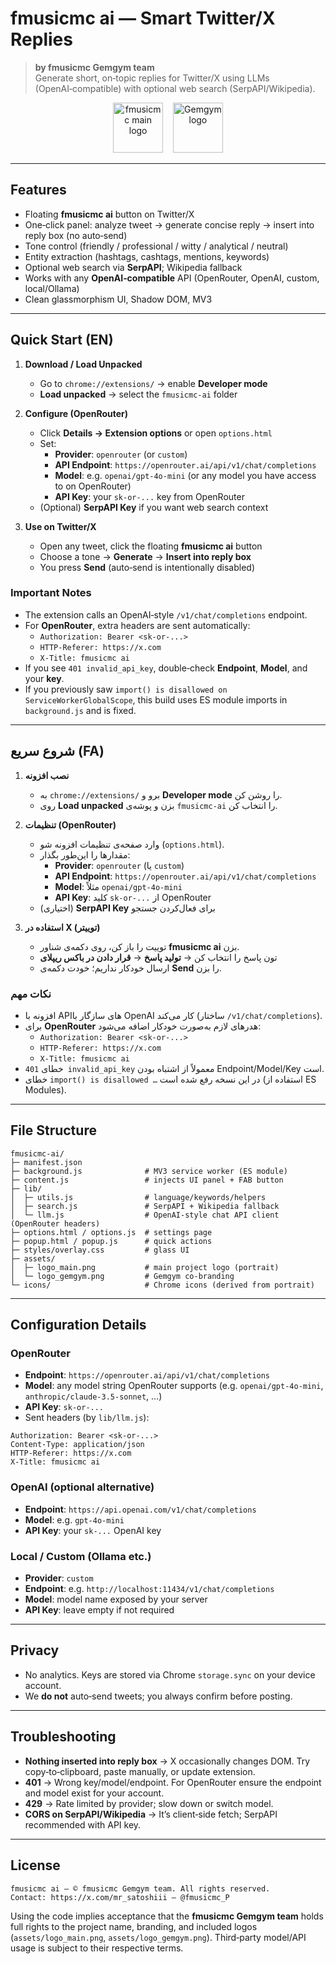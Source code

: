 # fmusicmc ai — Smart Twitter/X Replies

> **by fmusicmc Gemgym team**  
> Generate short, on‑topic replies for Twitter/X using LLMs (OpenAI‑compatible) with optional web search (SerpAPI/Wikipedia).

<p align="center">
  <img src="assets/logo_main.png" alt="fmusicmc main logo" height="80" />
  &nbsp;&nbsp;
  <img src="assets/logo_gemgym.png" alt="Gemgym logo" height="80" />
</p>

---

## Features
- Floating **fmusicmc ai** button on Twitter/X
- One‑click panel: analyze tweet → generate concise reply → insert into reply box (no auto‑send)
- Tone control (friendly / professional / witty / analytical / neutral)
- Entity extraction (hashtags, cashtags, mentions, keywords)
- Optional web search via **SerpAPI**; Wikipedia fallback
- Works with any **OpenAI‑compatible** API (OpenRouter, OpenAI, custom, local/Ollama)
- Clean glassmorphism UI, Shadow DOM, MV3

---

## Quick Start (EN)

1. **Download / Load Unpacked**
   - Go to `chrome://extensions/` → enable **Developer mode**
   - **Load unpacked** → select the `fmusicmc-ai` folder

2. **Configure (OpenRouter)**
   - Click **Details → Extension options** or open `options.html`
   - Set:
     - **Provider**: `openrouter` (or `custom`)
     - **API Endpoint**: `https://openrouter.ai/api/v1/chat/completions`
     - **Model**: e.g. `openai/gpt-4o-mini` (or any model you have access to on OpenRouter)
     - **API Key**: your `sk-or-...` key from OpenRouter
   - (Optional) **SerpAPI Key** if you want web search context

3. **Use on Twitter/X**
   - Open any tweet, click the floating **fmusicmc ai** button
   - Choose a tone → **Generate** → **Insert into reply box**
   - You press **Send** (auto‑send is intentionally disabled)

### Important Notes
- The extension calls an OpenAI‑style `/v1/chat/completions` endpoint.  
- For **OpenRouter**, extra headers are sent automatically:
  - `Authorization: Bearer <sk-or-...>`
  - `HTTP-Referer: https://x.com`
  - `X-Title: fmusicmc ai`
- If you see `401 invalid_api_key`, double‑check **Endpoint**, **Model**, and your **key**.
- If you previously saw `import() is disallowed on ServiceWorkerGlobalScope`, this build uses ES module imports in `background.js` and is fixed.

---

## شروع سریع (FA)

1. **نصب افزونه**
   - به `chrome://extensions/` برو و **Developer mode** را روشن کن.
   - روی **Load unpacked** بزن و پوشه‌ی `fmusicmc-ai` را انتخاب کن.

2. **تنظیمات (OpenRouter)**
   - وارد صفحه‌ی تنظیمات افزونه شو (`options.html`).
   - مقدارها را این‌طور بگذار:
     - **Provider**: `openrouter` (یا `custom`)
     - **API Endpoint**: `https://openrouter.ai/api/v1/chat/completions`
     - **Model**: مثلاً `openai/gpt-4o-mini`
     - **API Key**: کلید `sk-or-...` از OpenRouter
   - (اختیاری) **SerpAPI Key** برای فعال‌کردن جستجو

3. **استفاده در X (توییتر)**
   - توییت را باز کن، روی دکمه‌ی شناور **fmusicmc ai** بزن.
   - تون پاسخ را انتخاب کن → **تولید پاسخ** → **قرار دادن در باکس ریپلای**
   - ارسال خودکار نداریم؛ خودت دکمه‌ی **Send** را بزن.

### نکات مهم
- افزونه با APIهای سازگار با OpenAI کار می‌کند (ساختار `/v1/chat/completions`).  
- برای **OpenRouter** هدرهای لازم به‌صورت خودکار اضافه می‌شود:
  - `Authorization: Bearer <sk-or-...>`
  - `HTTP-Referer: https://x.com`
  - `X-Title: fmusicmc ai`
- خطای `401 invalid_api_key` معمولاً از اشتباه بودن Endpoint/Model/Key است.
- خطای `import() is disallowed …` در این نسخه رفع شده است (استفاده از ES Modules).

---

## File Structure
```
fmusicmc-ai/
├─ manifest.json
├─ background.js              # MV3 service worker (ES module)
├─ content.js                 # injects UI panel + FAB button
├─ lib/
│  ├─ utils.js                # language/keywords/helpers
│  ├─ search.js               # SerpAPI + Wikipedia fallback
│  └─ llm.js                  # OpenAI-style chat API client (OpenRouter headers)
├─ options.html / options.js  # settings page
├─ popup.html / popup.js      # quick actions
├─ styles/overlay.css         # glass UI
├─ assets/
│  ├─ logo_main.png           # main project logo (portrait)
│  └─ logo_gemgym.png         # Gemgym co‑branding
└─ icons/                     # Chrome icons (derived from portrait)
```

---

## Configuration Details

### OpenRouter
- **Endpoint**: `https://openrouter.ai/api/v1/chat/completions`
- **Model**: any model string OpenRouter supports (e.g. `openai/gpt-4o-mini`, `anthropic/claude-3.5-sonnet`, …)
- **API Key**: `sk-or-...`
- Sent headers (by `lib/llm.js`):
```http
Authorization: Bearer <sk-or-...>
Content-Type: application/json
HTTP-Referer: https://x.com
X-Title: fmusicmc ai
```

### OpenAI (optional alternative)
- **Endpoint**: `https://api.openai.com/v1/chat/completions`
- **Model**: e.g. `gpt-4o-mini`
- **API Key**: your `sk-...` OpenAI key

### Local / Custom (Ollama etc.)
- **Provider**: `custom`
- **Endpoint**: e.g. `http://localhost:11434/v1/chat/completions`
- **Model**: model name exposed by your server
- **API Key**: leave empty if not required

---

## Privacy
- No analytics. Keys are stored via Chrome `storage.sync` on your device account.  
- We **do not** auto‑send tweets; you always confirm before posting.

---

## Troubleshooting
- **Nothing inserted into reply box** → X occasionally changes DOM. Try copy‑to‑clipboard, paste manually, or update extension.
- **401** → Wrong key/model/endpoint. For OpenRouter ensure the endpoint and model exist for your account.
- **429** → Rate limited by provider; slow down or switch model.
- **CORS on SerpAPI/Wikipedia** → It’s client‑side fetch; SerpAPI recommended with API key.

---

## License

```
fmusicmc ai — © fmusicmc Gemgym team. All rights reserved.
Contact: https://x.com/mr_satoshiii — @fmusicmc_P
```

Using the code implies acceptance that the **fmusicmc Gemgym team** holds full rights to the project name, branding, and included logos (`assets/logo_main.png`, `assets/logo_gemgym.png`). Third‑party model/API usage is subject to their respective terms.
